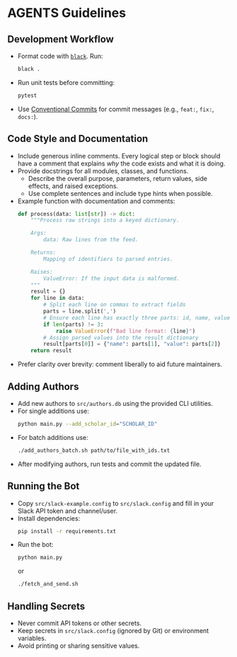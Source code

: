 # AGENTS Guidelines

## Development Workflow
- Format code with [`black`](https://black.readthedocs.io/en/stable/). Run:
  ```bash
  black .
  ```
- Run unit tests before committing:
  ```bash
  pytest
  ```
- Use [Conventional Commits](https://www.conventionalcommits.org/) for commit messages (e.g., `feat:`, `fix:`, `docs:`).

## Code Style and Documentation
- Include generous inline comments. Every logical step or block should have a comment that explains *why* the code exists and what it is doing.
- Provide docstrings for all modules, classes, and functions.
  - Describe the overall purpose, parameters, return values, side effects, and raised exceptions.
  - Use complete sentences and include type hints when possible.
- Example function with documentation and comments:
  ```python
  def process(data: list[str]) -> dict:
      """Process raw strings into a keyed dictionary.

      Args:
          data: Raw lines from the feed.

      Returns:
          Mapping of identifiers to parsed entries.

      Raises:
          ValueError: If the input data is malformed.
      """
      result = {}
      for line in data:
          # Split each line on commas to extract fields
          parts = line.split(',')
          # Ensure each line has exactly three parts: id, name, value
          if len(parts) != 3:
              raise ValueError(f"Bad line format: {line}")
          # Assign parsed values into the result dictionary
          result[parts[0]] = {"name": parts[1], "value": parts[2]}
      return result
  ```
- Prefer clarity over brevity: comment liberally to aid future maintainers.

## Adding Authors
- Add new authors to `src/authors.db` using the provided CLI utilities.
- For single additions use:
  ```bash
  python main.py --add_scholar_id="SCHOLAR_ID"
  ```
- For batch additions use:
  ```bash
  ./add_authors_batch.sh path/to/file_with_ids.txt
  ```
- After modifying authors, run tests and commit the updated file.

## Running the Bot
- Copy `src/slack-example.config` to `src/slack.config` and fill in your Slack API token and channel/user.
- Install dependencies:
  ```bash
  pip install -r requirements.txt
  ```
- Run the bot:
  ```bash
  python main.py
  ```
  or
  ```bash
  ./fetch_and_send.sh
  ```

## Handling Secrets
- Never commit API tokens or other secrets.
- Keep secrets in `src/slack.config` (ignored by Git) or environment variables.
- Avoid printing or sharing sensitive values.
